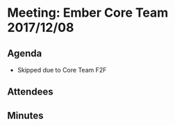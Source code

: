 # Meeting: Ember Core Team 2017/12/08

## Agenda

* Skipped due to Core Team F2F

## Attendees

## Minutes
